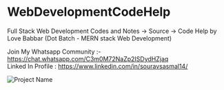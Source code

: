 # WebDevelopmentCodeHelp
Full Stack Web Development Codes and Notes -> Source -> Code Help by Love Babbar 
(Dot Batch - MERN stack Web Development) 

Join My Whatsapp Community :-
https://chat.whatsapp.com/C3m0M72NaZp2ISDydHZjaq
<br/>
Linked In Profile : https://www.linkedin.com/in/souravsasmal14/


![Project Name](https://user-images.githubusercontent.com/121122397/213859728-04b9c039-a685-425c-8469-3fb287a09aec.gif)
